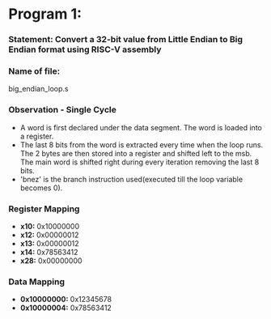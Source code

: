 # Program 1: 
### Statement: Convert a 32-bit value from Little Endian to Big Endian format using RISC-V assembly

### Name of file:
big_endian_loop.s

### Observation - Single Cycle
- A word is first declared under the data segment. The word is loaded into a register.
- The last 8 bits from the word is extracted every time when the loop runs. The 2 bytes are then stored into a register and shifted left to the msb. The main word is shifted right during every iteration removing the last 8 bits.
- 'bnez' is the branch instruction used(executed till the loop variable becomes 0).
 
### Register Mapping
- **x10:** 0x10000000
- **x12:** 0x00000012
- **x13:** 0x00000012
- **x14:** 0x78563412
- **x28:** 0x00000000

### Data Mapping
- **0x10000000:** 0x12345678
- **0x10000004:** 0x78563412

